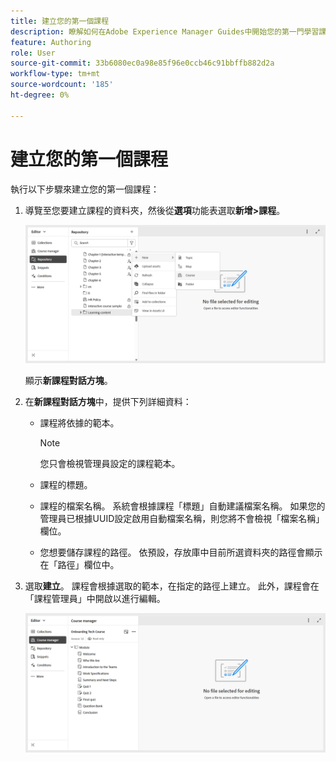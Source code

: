 ```yaml
---
title: 建立您的第一個課程
description: 瞭解如何在Adobe Experience Manager Guides中開始您的第一門學習課程。
feature: Authoring
role: User
source-git-commit: 33b6080ec0a98e85f96e0ccb46c91bbffb882d2a
workflow-type: tm+mt
source-wordcount: '185'
ht-degree: 0%

---
```


# 建立您的第一個課程

執行以下步驟來建立您的第一個課程：

1. 導覽至您要建立課程的資料夾，然後從&#x200B;**選項**&#x200B;功能表選取&#x200B;**新增>課程**。

   ![](assets/create-new-course.png)

   顯示&#x200B;**新課程對話方塊**。
2. 在&#x200B;**新課程對話方塊**&#x200B;中，提供下列詳細資料：
   - 課程將依據的範本。

     >[!NOTE]
     >
     > 您只會檢視管理員設定的課程範本。

   - 課程的標題。
   - 課程的檔案名稱。 系統會根據課程「標題」自動建議檔案名稱。 如果您的管理員已根據UUID設定啟用自動檔案名稱，則您將不會檢視「檔案名稱」欄位。
   - 您想要儲存課程的路徑。 依預設，存放庫中目前所選資料夾的路徑會顯示在「路徑」欄位中。
3. 選取&#x200B;**建立**。
課程會根據選取的範本，在指定的路徑上建立。 此外，課程會在「課程管理員」中開啟以進行編輯。

   ![](assets/course-manager-read-only-mode.png)



